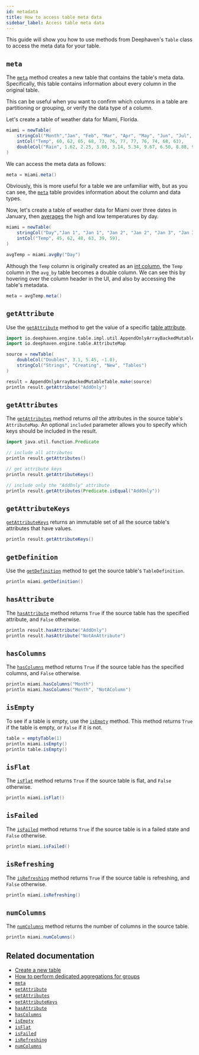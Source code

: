 ```yaml
---
id: metadata
title: How to access table meta data
sidebar_label: Access table meta data
---
```


This guide will show you how to use methods from Deephaven's `Table` class to access the meta data for your table.

## `meta`

The [`meta`](../reference/table-operations/metadata/meta.md) method creates a new table that contains the table's meta data. Specifically, this table contains information about every column in the original table.

This can be useful when you want to confirm which columns in a table are partitioning or grouping, or verify the data type of a column.

Let's create a table of weather data for Miami, Florida.

```groovy test-set=1
miami = newTable(
    stringCol("Month","Jan", "Feb", "Mar", "Apr", "May", "Jun", "Jul", "Aug", "Sep", "Oct", "Nov", "Dec"),
    intCol("Temp", 60, 62, 65, 68, 73, 76, 77, 77, 76, 74, 68, 63),
    doubleCol("Rain", 1.62, 2.25, 3.00, 3.14, 5.34, 9.67, 6.50, 8.88, 9.86, 6.33, 3.27, 2.04)
)
```

We can access the meta data as follows:

```groovy test-set=1
meta = miami.meta()
```

Obviously, this is more useful for a table we are unfamiliar with, but as you can see, the [`meta`](../reference/table-operations/metadata/meta.md) table provides information about the column and data types.

Now, let's create a table of weather data for Miami over three dates in January, then [averages](../reference/table-operations/group-and-aggregate/avgBy.md) the high and low temperatures by day.

```groovy test-set=2 order=miami,avgTemp
miami = newTable(
    stringCol("Day","Jan 1", "Jan 1", "Jan 2", "Jan 2", "Jan 3", "Jan 3"),
    intCol("Temp", 45, 62, 48, 63, 39, 59),
)

avgTemp = miami.avgBy("Day")
```

Although the `Temp` column is originally created as an [int column](../reference/table-operations/create/intCol.md), the `Temp` column in the `avg_by` table becomes a double column. We can see this by hovering over the column header in the UI, and also by accessing the table's metadata.

```groovy test-set=2
meta = avgTemp.meta()
```

## `getAttribute`

Use the [`getAttribute`](../reference/table-operations/metadata/getAttribute.md) method to get the value of a specific [table attribute](https://deephaven.io/core/javadoc/io/deephaven/engine/table/Table.html#ADD_ONLY_TABLE_ATTRIBUTE).

```groovy test-set=1 order=null
import io.deephaven.engine.table.impl.util.AppendOnlyArrayBackedMutableTable
import io.deephaven.engine.table.AttributeMap

source = newTable(
    doubleCol("Doubles", 3.1, 5.45, -1.0),
    stringCol("Strings", "Creating", "New", "Tables")
)

result = AppendOnlyArrayBackedMutableTable.make(source)
println result.getAttribute("AddOnly")
```

## `getAttributes`

The [`getAttributes`](../reference/table-operations/metadata/getAttributes.md) method returns _all_ the attributes in the source table's `AttributeMap`. An optional `included` parameter allows you to specify which keys should be included in the result.

```groovy test-set=1 order=null
import java.util.function.Predicate

// include all attributes
println result.getAttributes()

// get attribute keys
println result.getAttributeKeys()

// include only the "AddOnly" attribute
println result.getAttributes(Predicate.isEqual("AddOnly"))
```

## `getAttributeKeys`

[`getAttributeKeys`](../reference/table-operations/metadata/getAttributeKeys.md) returns an immutable set of all the source table's attributes that have values.

```groovy test-set=1 order=null
println result.getAttributeKeys()
```

## `getDefinition`

Use the [`getDefinition`](../reference/table-operations/metadata/getDefinition.md) method to get the source table's `TableDefinition`.

```groovy test-set=1 order=null
println miami.getDefinition()
```

## `hasAttribute`

The [`hasAttribute`](../reference/table-operations/metadata/hasAttribute.md) method returns `True` if the source table has the specified attribute, and `False` otherwise.

```groovy test-set=1 order=null
println result.hasAttribute("AddOnly")
println result.hasAttribute("NotAnAttribute")
```

## `hasColumns`

The [`hasColumns`](../reference/table-operations/metadata/hasColumns.md) method returns `True` if the source table has the specified columns, and `False` otherwise.

```groovy test-set=1 order=null
println miami.hasColumns("Month")
println miami.hasColumns("Month", "NotAColumn")
```

## `isEmpty`

To see if a table is empty, use the [`isEmpty`](../reference/table-operations/metadata/isEmpty.md) method. This method returns `True` if the table is empty, or `False` if it is not.

```groovy test-set=1 order=null
table = emptyTable(1)
println miami.isEmpty()
println table.isEmpty()
```

## `isFlat`

The [`isFlat`](../reference/table-operations/metadata/isFlat.md) method returns `True` if the source table is flat, and `False` otherwise.

```groovy test-set=1 order=null
println miami.isFlat()
```

## `isFailed`

The [`isFailed`](../reference/table-operations/metadata/isFailed.md) method returns `True` if the source table is in a failed state and `False` otherwise.

```groovy test-set=1 order=null
println miami.isFailed()
```

## `isRefreshing`

The [`isRefreshing`](../reference/table-operations/metadata/isRefreshing.md) method returns `True` if the source table is refreshing, and `False` otherwise.

```groovy test-set=1 order=null
println miami.isRefreshing()
```

## `numColumns`

The [`numColumns`](../reference/table-operations/metadata/numColumns.md) method returns the number of columns in the source table.

```groovy test-set=1 order=null
println miami.numColumns()
```

## Related documentation

- [Create a new table](./new-table.md)
- [How to perform dedicated aggregations for groups](./dedicated-aggregations.md)
- [`meta`](../reference/table-operations/metadata/meta.md)
- [`getAttribute`](../reference/table-operations/metadata/getAttribute.md)
- [`getAttributes`](../reference/table-operations/metadata/getAttributes.md)
- [`getAttributeKeys`](../reference/table-operations/metadata/getAttributeKeys.md)
- [`hasAttribute`](../reference/table-operations/metadata/hasAttribute.md)
- [`hasColumns`](../reference/table-operations/metadata/hasColumns.md)
- [`isEmpty`](../reference/table-operations/metadata/isEmpty.md)
- [`isFlat`](../reference/table-operations/metadata/isFlat.md)
- [`isFailed`](../reference/table-operations/metadata/isFailed.md)
- [`isRefreshing`](../reference/table-operations/metadata/isRefreshing.md)
- [`numColumns`](../reference/table-operations/metadata/numColumns.md)
